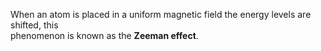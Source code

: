 When an atom is placed in a uniform magnetic field the energy levels are shifted, this  
phenomenon is known as the **Zeeman effect**.

